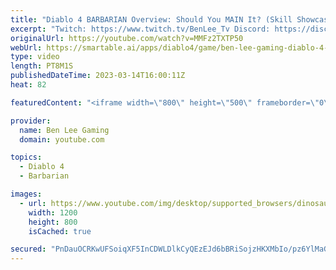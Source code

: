 ```yaml
---
title: "Diablo 4 BARBARIAN Overview: Should You MAIN It? (Skill Showcase, Gameplay, Legendary Aspects)"
excerpt: "Twitch: https://www.twitch.tv/BenLee_Tv Discord: https://discord.gg/jJHnWqK9hC Twitter: https://twitter.com/BenLeeGaming ..."
originalUrl: https://youtube.com/watch?v=MMFz2TXTP50
webUrl: https://smartable.ai/apps/diablo4/game/ben-lee-gaming-diablo-4-barbarian-overview-should-you-main-it-skill-showcase-gameplay-legendary-aspects/
type: video
length: PT8M1S
publishedDateTime: 2023-03-14T16:00:11Z
heat: 82

featuredContent: "<iframe width=\"800\" height=\"500\" frameborder=\"0\" src=\"https://www.youtube.com/embed/MMFz2TXTP50\" allow=\"accelerometer; autoplay; encrypted-media; gyroscope; picture-in-picture\" allowfullscreen></iframe>"

provider:
  name: Ben Lee Gaming
  domain: youtube.com

topics:
  - Diablo 4
  - Barbarian

images:
  - url: https://www.youtube.com/img/desktop/supported_browsers/dinosaur.png
    width: 1200
    height: 800
    isCached: true

secured: "PnDauOCRKwUFSoiqXF5InCDWLDlkCyQEzEJd6bBRiSojzHKXMbIo/pz6YlMaGnzCps9TDAgoHqKv36mfAbDnnEQLy0dL93cR8+K0xFUW4Eh440bdyrghrpjW5n/5gf3t9l04x3HWW7a5REqZ79r1CZ6XqLXb4h/x9iH4QIsBUZ7dhbQAOGWN5OHuci+zk16xptEAQOxHbA4BbVZ5LQ3VXo4405+JgTcPERFr5mCtPncKXI2F2x6oRxNJUXIm5M/qUHyNCGMc8zbZ9TL4oLgPSLxwBFmBVC0557cUrixuOQJWvKh1+o6MEnv5TWNH+uWD8s+rDIsG+cdxKeWNurHpDxj+6hLNwu5B2HXgcOUsqcHoOwNwHp14MXfcAa8y8rwRNg/IgwQASKSdT4PX8TTaK1/buIuwD1IqIIrdZYRDk38=;QuJ6PZMtK5ngmvqllRMOFA=="
---
```


